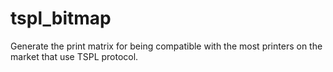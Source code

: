 # tspl_bitmap
Generate the print matrix for being compatible with the most printers on the market that use TSPL protocol. 
